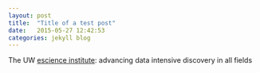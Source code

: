 ```yaml
---
layout: post
title:  "Title of a test post"
date:   2015-05-27 12:42:53
categories: jekyll blog
---
```


The UW [escience institute][escience]: advancing data intensive discovery in all fields

[escience]:    http://escience.washington.edu